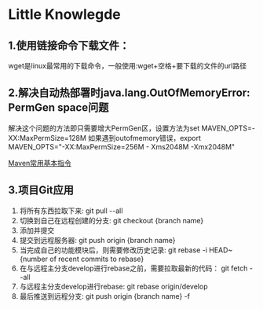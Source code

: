 # Little Knowlegde

## 1.使用链接命令下载文件：
wget是linux最常用的下载命令，一般使用:wget+空格+要下载的文件的url路径

## 2.解决自动热部署时java.lang.OutOfMemoryError: PermGen space问题
解决这个问题的方法即只需要增大PermGen区，设置方法为set MAVEN_OPTS=-XX:MaxPermSize=128M
如果遇到outofmemory错误，export MAVEN_OPTS="-XX:MaxPermSize=256M - Xms2048M -Xmx2048M"

[Maven常用基本指令](http://www.tuicool.com/articles/zQfAB3)

## 3.项目Git应用
1. 将所有东西拉取下来: git pull --all
2. 切换到自己在远程创建的分支: git checkout {branch name}
3. 添加并提交
4. 提交到远程服务器: git push origin {branch name}
5. 当完成自己的功能模块后，则需要修改历史记录: git rebase -i HEAD~{number of recent commits to rebase}
6. 在与远程主分支develop进行rebase之前，需要拉取最新的代码： git fetch --all
7. 与远程主分支develop进行rebase: git rebase origin/develop
8. 最后推送到远程分支: git push origin {branch name} -f